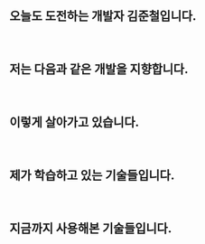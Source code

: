 ## 오늘도 도전하는 개발자 김준철입니다.
<br/>
<h2>저는 다음과 같은 개발을 지향합니다.</h2>
<br/>
<h2>이렇게 살아가고 있습니다.</h2>
<br/>
<h2>제가 학습하고 있는 기술들입니다.</h2>
<br/>
<h2>지금까지 사용해본 기술들입니다.</h2>
<br/>